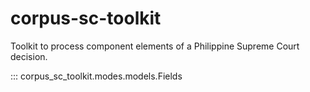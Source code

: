 # corpus-sc-toolkit

Toolkit to process component elements of a Philippine Supreme Court decision.

::: corpus_sc_toolkit.modes.models.Fields

